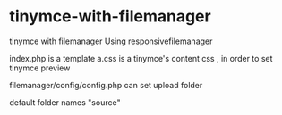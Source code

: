 tinymce-with-filemanager
========================

tinymce with filemanager Using responsivefilemanager

index.php is a template
a.css is a tinymce's content css , in order to set tinymce preview 

filemanager/config/config.php can set upload folder 

default folder names "source"

